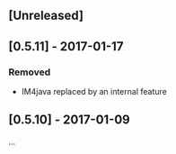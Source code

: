 ## [Unreleased]

## [0.5.11] - 2017-01-17
### Removed
- IM4java replaced by an internal feature


## [0.5.10] - 2017-01-09
...